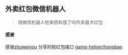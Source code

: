 ## 外卖红包微信机器人

> 用微信机器人抢美团和饿了吗外卖最大红包

#### 感谢
感谢[zhuweiyou](https://github.com/zhuweiyou) 分享的抢红包接口
[game-helper/hongbao](https://github.com/game-helper/hongbao)
